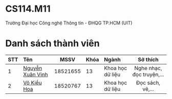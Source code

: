 # CS114.M11
Trường Đại học Công nghệ Thông tin - ĐHQG TP.HCM (UIT)
# Danh sách thành viên

|STT|Tên|MSSV|Khóa|Ngành|Sở thích|
|:---|:---|:---:|:---|:---|:---:|
|1|[Nguyễn Xuân Vinh](https://github.com/NguyenXuanVinh2000)|18521655|13|Khoa học dữ liệu|Nghe nhạc, đọc truyện,...|
|2|[Võ Kiều Hoa](https://github.com/kieuhoavo)|18520767|13|Khoa học dữ liệu|Đọc sách, vẽ,...|
